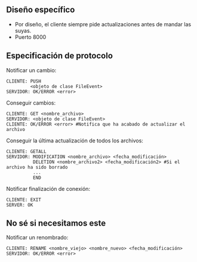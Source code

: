 ## Diseño específico
* Por diseño, el cliente siempre pide actualizaciones antes de mandar las suyas.
* Puerto 8000
## Especificación de protocolo
Notificar un cambio:
```
CLIENTE: PUSH 
         <objeto de clase FileEvent>
SERVIDOR: OK/ERROR <error>
```
Conseguir cambios:
```
CLIENTE: GET <nombre_archivo>
SERVIDOR: <objeto de clase FileEvent>
CLIENTE: OK/ERROR <error> #Notifica que ha acabado de actualizar el archivo
```
Conseguir la última actualización de todos los archivos:
```
CLIENTE: GETALL
SERVIDOR: MODIFICATION <nombre_archivo> <fecha_modificación>
          DELETION <nombre_archivo2> <fecha_modificación2> #Si el archivo ha sido borrado
          ...
          END
```
Notificar finalización de conexión:
````
CLIENTE: EXIT
SERVER: OK
````
## No sé si necesitamos este
Notificar un renombrado:
```
CLIENTE: RENAME <nombre_viejo> <nombre_nuevo> <fecha_modificación>
SERVIDOR: OK/ERROR <error>
```
